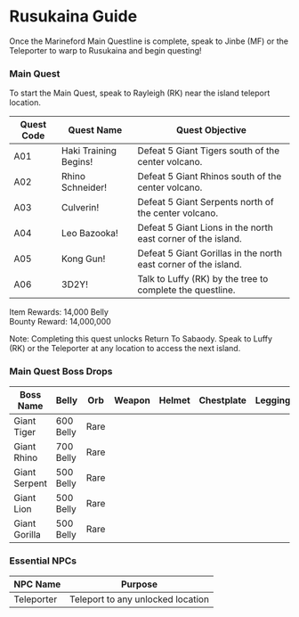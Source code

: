 # Rusukaina Guide

Once the Marineford Main Questline is complete, speak to Jinbe (MF) or the Teleporter to warp to Rusukaina and begin questing!

### Main Quest

To start the Main Quest, speak to Rayleigh (RK) near the island teleport location.

| Quest Code| Quest Name             | Quest Objective|
|-----------|-----------             |-----------|
| A01       | Haki Training Begins!  |Defeat 5 Giant Tigers south of the center volcano.|
| A02       | Rhino Schneider!       |Defeat 5 Giant Rhinos south of the center volcano.|
| A03       | Culverin!              |Defeat 5 Giant Serpents north of the center volcano.|
| A04       | Leo Bazooka!           |Defeat 5 Giant Lions in the north east corner of the island.|
| A05       | Kong Gun!              |Defeat 5 Giant Gorillas in the north east corner of the island.|
| A06       | 3D2Y!                  |Talk to Luffy (RK) by the tree to complete the questline.|

Item Rewards: 14,000 Belly<br>
Bounty Reward: 14,000,000

Note: Completing this quest unlocks Return To Sabaody. Speak to Luffy (RK) or the Teleporter at any location to access the next island.

### Main Quest Boss Drops

| Boss Name     | Belly      | Orb       | Weapon    | Helmet    | Chestplate | Leggings  | Boots     | Other           |
|-----------    |----------- |-----------|-----------|-----------|----------- |-----------|-----------|-----------      |
| Giant Tiger   | 600 Belly  | Rare      |           |           |            |           |           |                 |
| Giant Rhino   | 700 Belly  | Rare      |           |           |            |           |           |                 |
| Giant Serpent | 500 Belly  | Rare      |           |           |            |           |           |                 |
| Giant Lion    | 500 Belly  | Rare      |           |           |            |           |           |                 |
| Giant Gorilla | 500 Belly  | Rare      |           |           |            |           |           |                 |

### Essential NPCs

| NPC Name         | Purpose                                        |
|-------------     |-----------                                     |
| Teleporter       | Teleport to any unlocked location              |